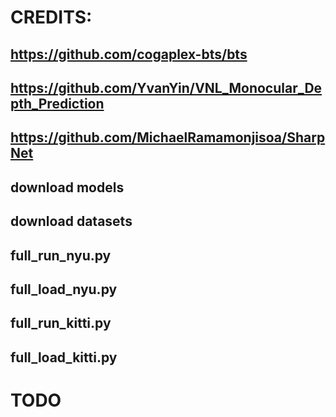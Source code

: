# CREDITS:
## https://github.com/cogaplex-bts/bts
## https://github.com/YvanYin/VNL_Monocular_Depth_Prediction
## https://github.com/MichaelRamamonjisoa/SharpNet


## download models
## download datasets

## full_run_nyu.py
## full_load_nyu.py

## full_run_kitti.py
## full_load_kitti.py

# TODO

